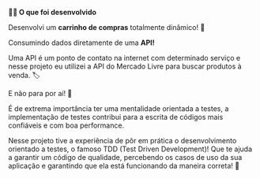 <strong>👨‍💻 O que foi desenvolvido</strong><br />

Desenvolvi um **carrinho de compras** totalmente dinâmico! 🛒

Consumindo dados diretamente de uma **API!**

Uma API é um ponto de contato na internet com determinado serviço e nesse projeto eu utilizei a API do Mercado Livre para buscar produtos à venda. 🏷

E não para por aí! 🤩

É de extrema importância ter uma mentalidade orientada a testes, a implementação de testes contribui para a escrita de códigos mais confiáveis e com boa performance. 

Nesse projeto tive a experiência de pôr em prática o desenvolvimento orientado a testes, o famoso TDD (Test Driven Development)! Que te ajuda a garantir um código de qualidade, percebendo os casos de uso da sua aplicação e garantindo que ela está funcionando da maneira correta! 🚀
